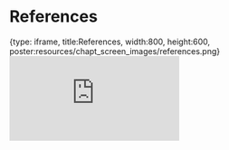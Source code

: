 # References
 
{type: iframe, title:References, width:800, height:600, poster:resources/chapt_screen_images/references.png}
![](https://hutchdatascience.org/AI_for_Decision_Makers/no_toc/references.html)
 

 
